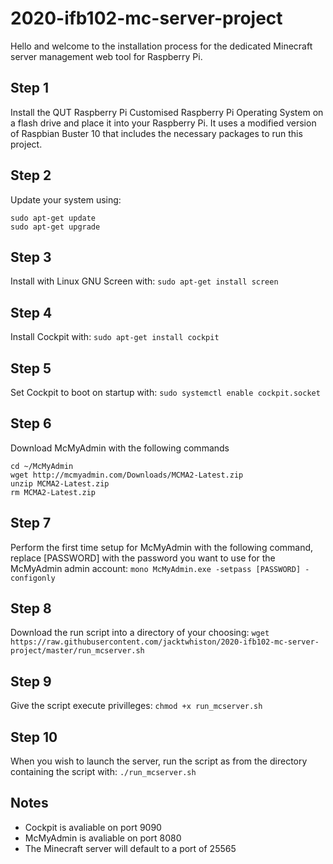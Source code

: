 # 2020-ifb102-mc-server-project

Hello and welcome to the installation process for the dedicated Minecraft server management web tool for Raspberry Pi.

## Step 1
Install the QUT Raspberry Pi Customised Raspberry Pi Operating System on a flash drive and place it into your Raspberry Pi.
It uses a modified version of Raspbian Buster 10 that includes the necessary packages to run this project.

## Step 2
Update your system using:
```
sudo apt-get update
sudo apt-get upgrade
```

## Step 3
Install with Linux GNU Screen with: `sudo apt-get install screen`

## Step 4
Install Cockpit with: `sudo apt-get install cockpit`

## Step 5
Set Cockpit to boot on startup with: `sudo systemctl enable cockpit.socket`

## Step 6
Download McMyAdmin with the following commands
```mkdir ~/McMyAdmin
cd ~/McMyAdmin
wget http://mcmyadmin.com/Downloads/MCMA2-Latest.zip
unzip MCMA2-Latest.zip
rm MCMA2-Latest.zip
```
## Step 7
Perform the first time setup for McMyAdmin with the following command, replace [PASSWORD] with the password you want to use for the McMyAdmin admin account: `mono McMyAdmin.exe -setpass [PASSWORD] -configonly`

## Step 8
Download the run script into a directory of your choosing: `wget https://raw.githubusercontent.com/jacktwhiston/2020-ifb102-mc-server-project/master/run_mcserver.sh`

## Step 9
Give the script execute privilleges: `chmod +x run_mcserver.sh`

## Step 10
When you wish to launch the server, run the script as from the directory containing the script with: `./run_mcserver.sh`

## Notes
- Cockpit is avaliable on port 9090
- McMyAdmin is avaliable on port 8080
- The Minecraft server will default to a port of 25565
